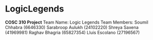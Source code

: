# LogicLegends
**COSC 310 Project**
Team Name: Logic Legends
Team Members: 
Soumil Chhabra (6646330)
Sarabroop Aulukh (24102220)
Shreya Saxena (41969981)
Raghav Bhagria (65827354)
Lluis Escolano (27196567)



